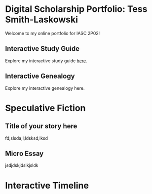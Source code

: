 # Digital Scholarship Portfolio: Tess Smith-Laskowski

Welcome to my online portfolio for IASC 2P02!

## Interactive Study Guide

Explore my interactive study guide [here]().

## Interactive Genealogy

Explore my interactive genealogy here.

# Speculative Fiction

## Title of your story here

fd;slsda;l;ldsksd;lksd

## Micro Essay

jsdjdskjdslkjsldk

# Interactive Timeline
